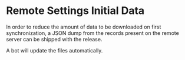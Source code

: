 # Remote Settings Initial Data

In order to reduce the amount of data to be downloaded on first synchronization,
a JSON dump from the records present on the remote server can be shipped with the
release.

A bot will update the files automatically.
